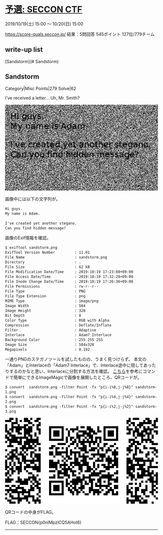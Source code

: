 # [予選: SECCON CTF](https://ke1ju.github.io/ctf/2019/201910-seccon.html)

2019/10/19(土) 15:00 ～ 10/20(日) 15:00

https://score-quals.seccon.jp/
結果：5問回答 545ポイント 127位/779チーム

## write-up list
[Sandstorm](# Sandstorm)

## Sandstorm

Category|Misc
Points|279
Solve|62

I've received a letter... Uh, Mr. Smith?

<img src="201910-seccon-sandstorm.png" alt="">

画像中には以下の文字列が。
```
Hi guys.
My name is Adam.

I've created yet another stegano.
Can you find hidden message?
```

画像のExif情報を確認。
```
$ exiftool sandstorm.png 
ExifTool Version Number         : 11.01
File Name                       : sandstorm.png
Directory                       : .
File Size                       : 62 kB
File Modification Date/Time     : 2019:10:19 17:23:08+09:00
File Access Date/Time           : 2019:10:19 17:32:28+09:00
File Inode Change Date/Time     : 2019:10:19 17:26:36+09:00
File Permissions                : rw-r--r--
File Type                       : PNG
File Type Extension             : png
MIME Type                       : image/png
Image Width                     : 584
Image Height                    : 328
Bit Depth                       : 8
Color Type                      : RGB with Alpha
Compression                     : Deflate/Inflate
Filter                          : Adaptive
Interlace                       : Adam7 Interlace
Background Color                : 255 255 255
Image Size                      : 584x328
Megapixels                      : 0.192
```
一通りPNGのステガノツールを試したものの、うまく見つけらず。
本文の「Adam」とInterlaceの「Adam7 Interlace」で、Interlace途中に隠してあったりするのかなと思い、Interlaceに分割する方法を確認。
[こちら](https://blog.awm.jp/2016/01/26/png/)を参考にコマンドで簡単にできるImageMagicで画像を展開したところ、QRコードが。
```
$ convert  sandstorm.png -filter Point -fx "p{i-i%8,j-j%8}" sandstorm-1.png
$ convert  sandstorm.png -filter Point -fx "p{i-i%4,j-j%4}" sandstorm-2.png
$ convert  sandstorm.png -filter Point -fx "p{i-i%2,j-j%2}" sandstorm-3.png
```
<img src="201910-seccon-sandstorm-1.png">

QRコードの中身がFLAG。

FLAG：SECCON{p0nlMpzlCQ5AHol6}

***


